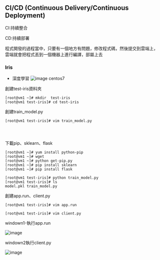## CI/CD (Continuous Delivery/Continuous Deployment)

CI:持續整合

CD:持續部署

程式開發的過程當中，只要有一個地方有問題，修改程式碼，然後提交到雲端上，雲端就會把程式丟到一個機器上進行編譯，部屬上去

### Iris
* 深度學習
![image]()
centos7

創建test-iris資料夾
```
[root@vm1 ~]# mkdir  test-iris
[root@vm1 test-iris]# cd test-iris
```
創建train_model.py
```
[root@vm1 test-iris]# vim train_model.py




```
下載pip、sklearn、flask
```
[root@vm1 ~]# yum install python-pip
[root@vm1 ~]# wget 
[root@vm1 ~]# python get-pip.py
[root@vm1 ~]# pip install sklearn
[root@vm1 ~]# pip install flask

[root@vm1 test-iris]# python train_model.py
[root@vm1 test-iris]# ls
model.pkl train_model.py
```
創建app.run、client.py
```
[root@vm1 test-iris]# vim app.run

[root@vm1 test-iris]# vim client.py

```
windown1-執行app.run

![image](https://github.com/zixxizxx/Liux-note/blob/main/110-1%20Docker/image/20211123/app.run.jpg)

windown2執行client.py

![image](https://github.com/zixxizxx/Liux-note/blob/main/110-1%20Docker/image/20211123/client.py.jpg)
